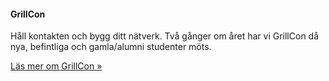 #### <i class="fa fa-users"></i> GrillCon

Håll kontakten och bygg ditt nätverk. Två gånger om året har vi GrillCon då nya, befintliga och gamla/alumni studenter möts.

[Läs mer om GrillCon »](https://grillcon.dbwebb.se)  

<!--

Skapa viktiga kontakter och bygg ditt nätverk. Använd [dbwebb's sociala nätverk](social) som en bas.

[<i class="fab fa-icon fa-facebook-square fa-2x" aria-hidden="true"></i>](social/facebook)
[<i class="fab fa-icon fa-linkedin fa-2x" aria-hidden="true"></i>](social/linkedin)
[<i class="fab fa-icon fa-github-square fa-2x" aria-hidden="true"></i>](social/github)
[<i class="fab fa-icon fa-youtube-square fa-2x" aria-hidden="true"></i>](social/youtube)

<!--
-->

<!--
[<i class="fab fa-icon fa-twitter-square fa-2x" aria-hidden="true"></i>](social/twitter)
[<i class="fab fa-icon fa-google-plus-square fa-2x" aria-hidden="true"></i>](social/googleplus)
[<i class="fab fa-icon fa-flickr fa-2x" aria-hidden="true"></i>](social/flickr)
[<i class="fab fa-icon fa-instagram fa-2x" aria-hidden="true"></i>](social/instagram)
-->
